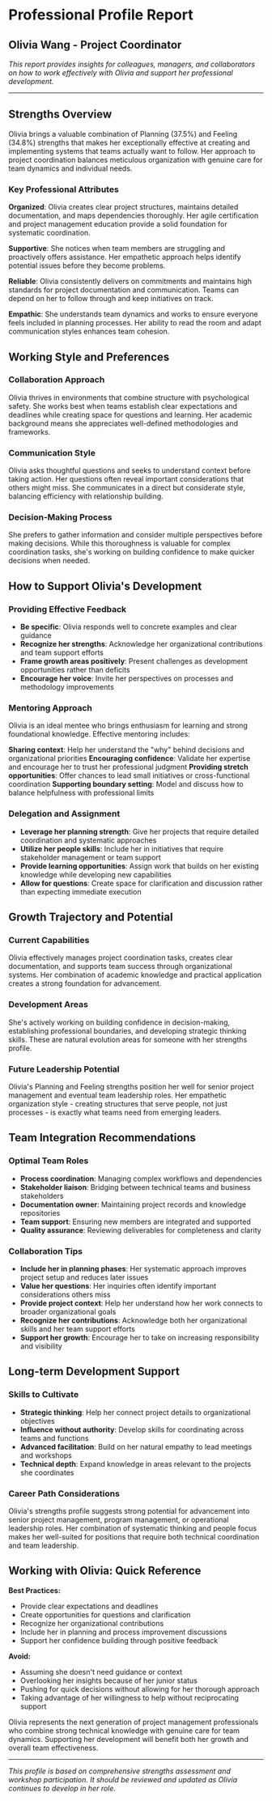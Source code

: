 # Professional Profile Report
## Olivia Wang - Project Coordinator

*This report provides insights for colleagues, managers, and collaborators on how to work effectively with Olivia and support her professional development.*

---

## Strengths Overview

Olivia brings a valuable combination of Planning (37.5%) and Feeling (34.8%) strengths that makes her exceptionally effective at creating and implementing systems that teams actually want to follow. Her approach to project coordination balances meticulous organization with genuine care for team dynamics and individual needs.

### Key Professional Attributes

**Organized**: Olivia creates clear project structures, maintains detailed documentation, and maps dependencies thoroughly. Her agile certification and project management education provide a solid foundation for systematic coordination.

**Supportive**: She notices when team members are struggling and proactively offers assistance. Her empathetic approach helps identify potential issues before they become problems.

**Reliable**: Olivia consistently delivers on commitments and maintains high standards for project documentation and communication. Teams can depend on her to follow through and keep initiatives on track.

**Empathic**: She understands team dynamics and works to ensure everyone feels included in planning processes. Her ability to read the room and adapt communication styles enhances team cohesion.

## Working Style and Preferences

### Collaboration Approach
Olivia thrives in environments that combine structure with psychological safety. She works best when teams establish clear expectations and deadlines while creating space for questions and learning. Her academic background means she appreciates well-defined methodologies and frameworks.

### Communication Style
Olivia asks thoughtful questions and seeks to understand context before taking action. Her questions often reveal important considerations that others might miss. She communicates in a direct but considerate style, balancing efficiency with relationship building.

### Decision-Making Process
She prefers to gather information and consider multiple perspectives before making decisions. While this thoroughness is valuable for complex coordination tasks, she's working on building confidence to make quicker decisions when needed.

## How to Support Olivia's Development

### Providing Effective Feedback
- **Be specific**: Olivia responds well to concrete examples and clear guidance
- **Recognize her strengths**: Acknowledge her organizational contributions and team support efforts
- **Frame growth areas positively**: Present challenges as development opportunities rather than deficits
- **Encourage her voice**: Invite her perspectives on processes and methodology improvements

### Mentoring Approach
Olivia is an ideal mentee who brings enthusiasm for learning and strong foundational knowledge. Effective mentoring includes:

**Sharing context**: Help her understand the "why" behind decisions and organizational priorities
**Encouraging confidence**: Validate her expertise and encourage her to trust her professional judgment
**Providing stretch opportunities**: Offer chances to lead small initiatives or cross-functional coordination
**Supporting boundary setting**: Model and discuss how to balance helpfulness with professional limits

### Delegation and Assignment
- **Leverage her planning strength**: Give her projects that require detailed coordination and systematic approaches
- **Utilize her people skills**: Include her in initiatives that require stakeholder management or team support
- **Provide learning opportunities**: Assign work that builds on her existing knowledge while developing new capabilities
- **Allow for questions**: Create space for clarification and discussion rather than expecting immediate execution

## Growth Trajectory and Potential

### Current Capabilities
Olivia effectively manages project coordination tasks, creates clear documentation, and supports team success through organizational systems. Her combination of academic knowledge and practical application creates a strong foundation for advancement.

### Development Areas
She's actively working on building confidence in decision-making, establishing professional boundaries, and developing strategic thinking skills. These are natural evolution areas for someone with her strengths profile.

### Future Leadership Potential
Olivia's Planning and Feeling strengths position her well for senior project management and eventual team leadership roles. Her empathetic organization style - creating structures that serve people, not just processes - is exactly what teams need from emerging leaders.

## Team Integration Recommendations

### Optimal Team Roles
- **Process coordination**: Managing complex workflows and dependencies
- **Stakeholder liaison**: Bridging between technical teams and business stakeholders  
- **Documentation owner**: Maintaining project records and knowledge repositories
- **Team support**: Ensuring new members are integrated and supported
- **Quality assurance**: Reviewing deliverables for completeness and clarity

### Collaboration Tips
- **Include her in planning phases**: Her systematic approach improves project setup and reduces later issues
- **Value her questions**: Her inquiries often identify important considerations others miss
- **Provide project context**: Help her understand how her work connects to broader organizational goals
- **Recognize her contributions**: Acknowledge both her organizational skills and her team support efforts
- **Support her growth**: Encourage her to take on increasing responsibility and visibility

## Long-term Development Support

### Skills to Cultivate
- **Strategic thinking**: Help her connect project details to organizational objectives
- **Influence without authority**: Develop skills for coordinating across teams and functions
- **Advanced facilitation**: Build on her natural empathy to lead meetings and workshops
- **Technical depth**: Expand knowledge in areas relevant to the projects she coordinates

### Career Path Considerations
Olivia's strengths profile suggests strong potential for advancement into senior project management, program management, or operational leadership roles. Her combination of systematic thinking and people focus makes her well-suited for positions that require both technical coordination and team leadership.

## Working with Olivia: Quick Reference

**Best Practices:**
- Provide clear expectations and deadlines
- Create opportunities for questions and clarification  
- Recognize her organizational contributions
- Include her in planning and process improvement discussions
- Support her confidence building through positive feedback

**Avoid:**
- Assuming she doesn't need guidance or context
- Overlooking her insights because of her junior status
- Pushing for quick decisions without allowing for her thorough approach
- Taking advantage of her willingness to help without reciprocating support

Olivia represents the next generation of project management professionals who combine strong technical knowledge with genuine care for team dynamics. Supporting her development will benefit both her growth and overall team effectiveness.

---

*This profile is based on comprehensive strengths assessment and workshop participation. It should be reviewed and updated as Olivia continues to develop in her role.*